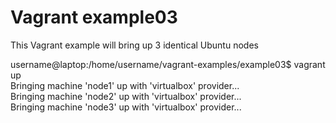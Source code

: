 # Vagrant example03

This Vagrant example will bring up 3 identical Ubuntu nodes  
  
username@laptop:/home/username/vagrant-examples/example03$ vagrant up  
Bringing machine 'node1' up with 'virtualbox' provider...  
Bringing machine 'node2' up with 'virtualbox' provider...  
Bringing machine 'node3' up with 'virtualbox' provider...  

